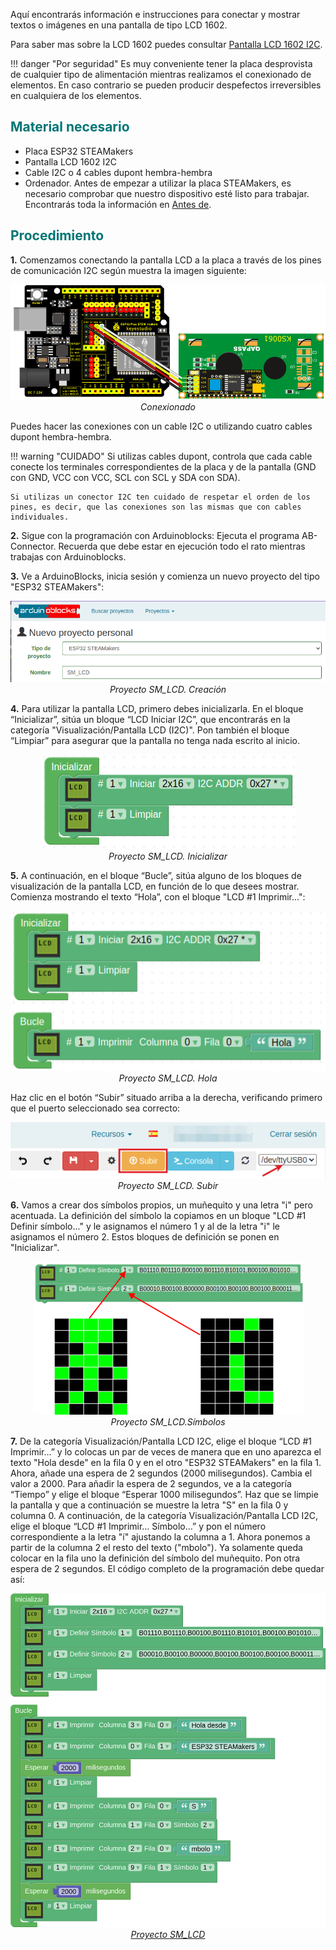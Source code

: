 Aquí encontrarás información e instrucciones para conectar y mostrar textos o imágenes en una pantalla de tipo LCD 1602.

Para saber mas sobre la LCD 1602 puedes consultar [Pantalla LCD 1602 I2C](https://fgcoca.github.io/GuiasFundamentales/previos/#pantalla-lcd-1602-i2c).

!!! danger "Por seguridad"
	Es muy conveniente tener la placa desprovista de cualquier tipo de alimentación mientras realizamos el conexionado de elementos. En caso contrario se pueden producir despefectos irreversibles en cualquiera de los elementos.

## <FONT COLOR=#007575>**Material necesario**</font>

* Placa ESP32 STEAMakers
* Pantalla LCD 1602 I2C
* Cable I2C o 4 cables dupont hembra-hembra
* Ordenador. Antes de empezar a utilizar la placa STEAMakers, es necesario comprobar que nuestro dispositivo esté listo para trabajar. Encontrarás toda la información en [Antes de](https://fgcoca.github.io/GuiasFundamentales/STEAMakers/contSM/).

## <FONT COLOR=#007575>**Procedimiento**</font>

**1.** Comenzamos conectando la pantalla LCD a la placa a través de los pines de comunicación I2C según muestra la imagen siguiente:

<center>

![Conexionado](../img/steamakers/actividades/conex_LCD_SM.png)  
*Conexionado*

</center>

Puedes hacer las conexiones con un cable I2C o utilizando cuatro cables dupont hembra-hembra.

!!! warning "CUIDADO"
    Si utilizas cables dupont, controla que cada cable conecte los terminales correspondientes de la placa y de la pantalla (GND con GND, VCC con VCC, SCL con SCL y SDA con SDA).

    Si utilizas un conector I2C ten cuidado de respetar el orden de los pines, es decir, que las conexiones son las mismas que con cables individuales.

**2.** Sigue con la programación con Arduinoblocks: Ejecuta el programa AB-Connector. Recuerda que debe estar en ejecución todo el rato mientras trabajas con Arduinoblocks.

**3.** Ve a ArduinoBlocks, inicia sesión y comienza un nuevo proyecto del tipo "ESP32 STEAMakers":

<center>

![Proyecto SM_LCD. Creación](../img/steamakers/actividades/SM_LCD.png)  
*Proyecto SM_LCD. Creación*

</center>

**4.** Para utilizar la pantalla LCD, primero debes inicializarla. En el bloque “Inicializar”, sitúa un bloque “LCD Iniciar I2C”, que encontrarás en la categoría "Visualización/Pantalla LCD (I2C)". Pon también el bloque “Limpiar” para asegurar que la pantalla no tenga nada escrito al inicio.

<center>

![Proyecto SM_LCD. Inicializar](../img/uno/actividades/KS_UNO_LCD_inicial.png)  
*Proyecto SM_LCD. Inicializar*

</center>

**5.** A continuación, en el bloque “Bucle”, sitúa alguno de los bloques de visualización de la pantalla LCD, en función de lo que desees mostrar. Comienza mostrando el texto “Hola”, con el bloque "LCD #1 Imprimir...":

<center>

![Proyecto SM_LCD. Hola](../img/uno/actividades/KS_UNO_LCD_Hola.png)  
*Proyecto SM_LCD. Hola*

</center>

Haz clic en el botón “Subir” situado arriba a la derecha, verificando primero que el puerto seleccionado sea correcto:

<center>

![Proyecto SM_LCD. Subir](../img/steamakers/actividades/SM_LCD_Subir.png)  
*Proyecto SM_LCD. Subir*

</center>

**6.** Vamos a crear dos símbolos propios, un muñequito y una letra "i" pero acentuada. La definición del símbolo la copiamos en un bloque "LCD #1 Definir símbolo..." y le asignamos el número 1 y al de la letra "i" le asignamos el número 2. Estos bloques de definición se ponen en "Inicializar".

<center>

![Proyecto SM_LCD. Símbolos](../img/uno/actividades/KS_UNO_LCD_simbolos.png)  
*Proyecto SM_LCD.Símbolos*

</center>

**7.** De la categoría Visualización/Pantalla LCD I2C, elige el bloque “LCD #1 Imprimir…” y lo colocas un par de veces de manera que en uno aparezca el texto "Hola desde" en la fila 0 y en el otro "ESP32 STEAMakers" en la fila 1. Ahora, añade una espera de 2 segundos (2000 milisegundos). Cambia el valor a 2000. Para añadir la espera de 2 segundos, ve a la categoría “Tiempo” y elige el bloque “Esperar 1000 milisegundos”. Haz que se limpie la pantalla y que a continuación se muestre la letra "S" en la fila 0 y columna 0. A continuación, de la categoría Visualización/Pantalla LCD I2C, elige el bloque “LCD #1 Imprimir… Símbolo…” y pon el número correspondiente a la letra "í" ajustando la columna a 1. Ahora ponemos a partir de la columna 2 el resto del texto ("mbolo"). Ya solamente queda colocar en la fila uno la definición del símbolo del muñequito. Pon otra espera de 2 segundos. El código completo de la programación debe quedar así:

<center>

![Proyecto SM_LCD](../img/steamakers/actividades/SM_LCD_completo.png)  
*[Proyecto SM_LCD](../STEAMakers/programas/SM_LCD.abp)*

</center>
